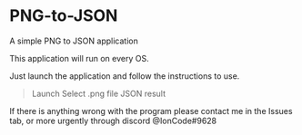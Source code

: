 # PNG-to-JSON
A simple PNG to JSON application

This application will run on every OS.

Just launch the application and follow the instructions to use.
> Launch
> Select .png file
> JSON result

If there is anything wrong with the program please contact me in the Issues tab, or more urgently through discord @IonCode#9628
